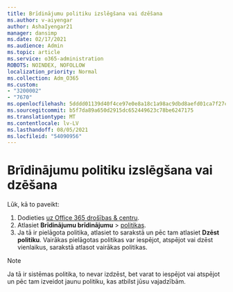```yaml
---
title: Brīdinājumu politiku izslēgšana vai dzēšana
ms.author: v-aiyengar
author: AshaIyengar21
manager: dansimp
ms.date: 02/17/2021
ms.audience: Admin
ms.topic: article
ms.service: o365-administration
ROBOTS: NOINDEX, NOFOLLOW
localization_priority: Normal
ms.collection: Adm_O365
ms.custom:
- "3200002"
- "7670"
ms.openlocfilehash: 5dddd01139d40f4ce97e0e8a18c1a98ac9dbd8aefd01ca7f27c9b30eb532701a
ms.sourcegitcommit: b5f7da89a650d2915dc652449623c78be6247175
ms.translationtype: MT
ms.contentlocale: lv-LV
ms.lasthandoff: 08/05/2021
ms.locfileid: "54090956"
---
```

# <a name="turn-off-or-delete-alert-policies"></a>Brīdinājumu politiku izslēgšana vai dzēšana

Lūk, kā to paveikt:

1. Dodieties [uz Office 365 drošības & centru](https://go.microsoft.com/fwlink/p/?linkid=2077143).
1. Atlasiet **Brīdinājumu brīdinājumu**  >  [politikas](https://go.microsoft.com/fwlink/?linkid=2103208).
1. Ja tā ir pielāgota politika, atlasiet to sarakstā un pēc tam atlasiet **Dzēst politiku**. Vairākas pielāgotas politikas var iespējot, atspējot vai dzēst vienlaikus, sarakstā atlasot vairākas politikas.

> [!NOTE]
> Ja tā ir sistēmas politika, to nevar izdzēst, bet varat to iespējot vai atspējot un pēc tam izveidot jaunu politiku, kas atbilst jūsu vajadzībām.
